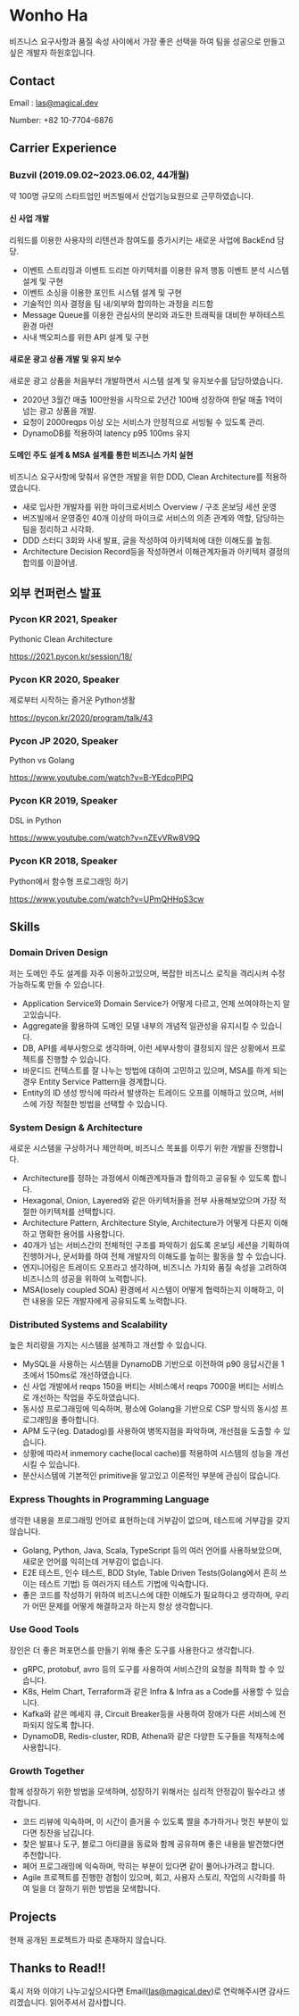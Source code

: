 # Wonho Ha

비즈니스 요구사항과 품질 속성 사이에서 가장 좋은 선택을 하여 팀을 성공으로 만들고 싶은 개발자 하원호입니다.

## Contact

Email : las@magical.dev

Number: +82 10-7704-6876

## Carrier Experience
### Buzvil (2019.09.02~2023.06.02, 44개월)

약 100명 규모의 스타트업인 버즈빌에서 산업기능요원으로 근무하였습니다.

#### 신 사업 개발
리워드를 이용한 사용자의 리텐션과 참여도를 증가시키는 새로운 사업에 BackEnd 담당.

- 이벤트 스트리밍과 이벤트 드리븐 아키텍처를 이용한 유저 행동 이벤트 분석 시스템 설계 및 구현
- 이벤트 소싱을 이용한 포인트 시스템 설계 및 구현
- 기술적인 의사 결정을 팀 내/외부와 합의하는 과정을 리드함
- Message Queue를 이용한 관심사의 분리와 과도한 트래픽을 대비한 부하테스트 환경 마련
- 사내 백오피스를 위한 API 설계 및 구현

#### 새로운 광고 상품 개발 및 유지 보수

새로운 광고 상품을 처음부터 개발하면서 시스템 설계 및 유지보수를 담당하였습니다.

- 2020년 3월간 매출 100만원을 시작으로 2년간 100배 성장하여 한달 매출 1억이 넘는 광고 상품을 개발.
- 요청이 2000reqps 이상 오는 서비스가 안정적으로 서빙될 수 있도록 관리.
- DynamoDB를 적용하여 latency p95 100ms 유지

#### 도메인 주도 설계 & MSA 설계를 통한 비즈니스 가치 실현

비즈니스 요구사항에 맞춰서 유연한 개발을 위한 DDD, Clean Architecture를 적용하였습니다.

- 새로 입사한 개발자를 위한 마이크로서비스 Overview / 구조 온보딩 세션 운영
- 버즈빌에서 운영중인 40개 이상의 마이크로 서비스의 의존 관계와 역할, 담당하는 팀을 정리하고 시각화.
- DDD 스터디 3회와 사내 발표, 글을 작성하여 아키텍처에 대한 이해도를 높힘.
- Architecture Decision Record등을 작성하면서 이해관계자들과 아키텍처 결정의 합의를 이끌어냄.

## 외부 컨퍼런스 발표

### Pycon KR 2021, Speaker

Pythonic Clean Architecture

https://2021.pycon.kr/session/18/

### Pycon KR 2020, Speaker

제로부터 시작하는 즐거운 Python생활

https://pycon.kr/2020/program/talk/43

### Pycon JP 2020, Speaker

Python vs Golang

https://www.youtube.com/watch?v=B-YEdcoPlPQ

### Pycon KR 2019, Speaker

DSL in Python

https://www.youtube.com/watch?v=nZEvVRw8V9Q

### Pycon KR 2018, Speaker

Python에서 함수형 프로그래밍 하기

https://www.youtube.com/watch?v=UPmQHHpS3cw

## Skills

### Domain Driven Design

저는 도메인 주도 설계를 자주 이용하고있으며, 복잡한 비즈니스 로직을 격리시켜 수정가능하도록 만들 수 있습니다.

- Application Service와 Domain Service가 어떻게 다르고, 언제 쓰여야하는지 알고있습니다.
- Aggregate을 활용하여 도메인 모델 내부의 개념적 일관성을 유지시킬 수 있습니다.
- DB, API를 세부사항으로 생각하며, 이런 세부사항이 결정되지 않은 상황에서 프로젝트를 진행할 수 있습니다.
- 바운디드 컨텍스트를 잘 나누는 방법에 대하여 고민하고 있으며, MSA를 하게 되는 경우 Entity Service Pattern을 경계합니다.
- Entity의 ID 생성 방식에 따라서 발생하는 트레이드 오프를 이해하고 있으며, 서비스에 가장 적절한 방법을 선택할 수 있습니다.

### System Design & Architecture

새로운 시스템을 구상하거나 제안하며, 비즈니스 목표를 이루기 위한 개발을 진행합니다.

- Architecture를 정하는 과정에서 이해관계자들과 합의하고 공유될 수 있도록 합니다. 
- Hexagonal, Onion, Layered와 같은 아키텍처들을 전부 사용해보았으며 가장 적절한 아키텍처를 선택합니다.
- Architecture Pattern, Architecture Style, Architecture가 어떻게 다른지 이해하고 명확한 용어를 사용합니다.
- 40개가 넘는 서비스간의 전체적인 구조를 파악하기 쉽도록 온보딩 세션을 기획하여 진행하거나, 문서화를 하여 전체 개발자의 이해도를 높히는 활동을 할 수 있습니다.
- 엔지니어링은 트레이드 오프라고 생각하며, 비즈니스 가치와 품질 속성을 고려하여 비즈니스의 성공을 위하여 노력합니다.
- MSA(losely coupled SOA) 환경에서 시스템이 어떻게 협력하는지 이해하고, 이런 내용을 모든 개발자에게 공유되도록 노력합니다.

### Distributed Systems and Scalability

높은 처리량을 가지는 시스템을 설계하고 개선할 수 있습니다.

- MySQL을 사용하는 시스템을 DynamoDB 기반으로 이전하여 p90 응답시간을 1초에서 150ms로 개선하였습니다.
- 신 사업 개발에서 reqps 150을 버티는 서비스예서 reqps 7000을 버티는 서비스로 개선하는 작업을 주도하였습니다.
- 동시성 프로그래밍에 익숙하며, 평소에 Golang을 기반으로 CSP 방식의 동시성 프로그래밍을 좋아합니다.
- APM 도구(eg. Datadog)를 사용하여 병목지점을 파악하며, 개선점을 도출할 수 있습니다.
- 상황에 따라서 inmemory cache(local cache)를 적용하여 시스템의 성능을 개선시킬 수 있습니다.
- 분산시스템에 기본적인 primitive을 알고있고 이론적인 부분에 관심이 많습니다.

### Express Thoughts in Programming Language

생각한 내용을 프로그래밍 언어로 표현하는데 거부감이 없으며, 테스트에 거부감을 갖지 않습니다.

- Golang, Python, Java, Scala, TypeScript 등의 여러 언어를 사용하보았으며, 새로운 언어를 익히는데 거부감이 없습니다.
- E2E 테스트, 인수 테스트, BDD Style, Table Driven Tests(Golang에서 흔히 쓰이는 테스트 기법) 등 여러가지 테스트 기법에 익숙합니다.
- 좋은 코드를 작성하기 위하여 비즈니스에 대한 이해도가 필요하다고 생각하며, 우리가 어떤 문제를 어떻게 해결하고자 하는지 항상 생각합니다.

### Use Good Tools

장인은 더 좋은 퍼포먼스를 만들기 위해 좋은 도구를 사용한다고 생각합니다.

- gRPC, protobuf, avro 등의 도구를 사용하여 서비스간의 요청을 최적화 할 수 있습니다.
- K8s, Helm Chart, Terraform과 같은 Infra & Infra as a Code를 사용할 수 있습니다.
- Kafka와 같은 메세지 큐, Circuit Breaker등을 사용하여 장애가 다른 서비스에 전파되지 않도록 합니다.
- DynamoDB, Redis-cluster, RDB, Athena와 같은 다양한 도구들을 적재적소에 사용합니다.

### Growth Together

함께 성장하기 위한 방법을 모색하며, 성장하기 위해서는 심리적 안정감이 필수라고 생각합니다.

- 코드 리뷰에 익숙하며, 이 시간이 즐거울 수 있도록 짤을 추가하거나 멋진 부분이 있다면 칭찬을 남깁니다.
- 찾은 발표나 도구, 블로그 아티클을 동료와 함께 공유하며 좋은 내용을 발견했다면 추천합니다.
- 페어 프로그래밍에 익숙하며, 막히는 부분이 있다면 같이 풀어나가려고 합니다.
- Agile 프로젝트를 진행한 경험이 있으며, 회고, 사용자 스토리, 작업의 시각화를 하여 일을 더 잘하기 위한 방법을 모색합니다.

## Projects

현재 공개된 프로젝트가 따로 존재하지 않습니다.

## Thanks to Read!!

혹시 저와 이야기 나누고싶으시다면 Email(las@magical.dev)로 연락해주시면 감사드리겠습니다.
읽어주셔서 감사합니다.
